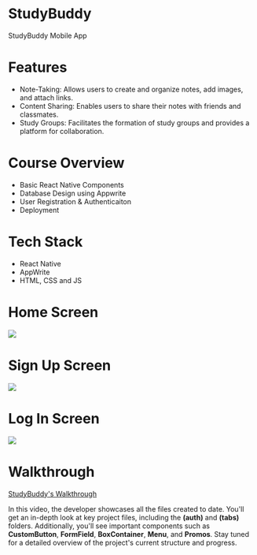 # StudyBuddy
StudyBuddy Mobile App

# Features
* Note-Taking: Allows users to create and organize notes, add images, and
attach links.
* Content Sharing: Enables users to share their notes with friends and
 classmates.
* Study Groups: Facilitates the formation of study groups and provides a
 platform for collaboration.
# Course Overview
* Basic React Native Components
* Database Design using Appwrite
* User Registration & Authenticaiton
* Deployment

# Tech Stack
* React Native
* AppWrite
* HTML, CSS and JS

# Home Screen
<img src="assets/images/onboardingscreen.png">  

# Sign Up Screen

<img src= "assets/images/signup.png">  

# Log In Screen
<img src="assets/images/signin.png">  

 

# Walkthrough 

[StudyBuddy's Walkthrough](https://youtu.be/nepqVKf-1cI)

In this video, the developer showcases all the files created to date. You'll get an in-depth look at key project files, including the **(auth)** and **(tabs)** folders. Additionally, you'll see important components such as **CustomButton**, **FormField**, **BoxContainer**, **Menu**, and **Promos**. Stay tuned for a detailed overview of the project's current structure and progress.
